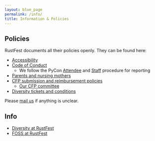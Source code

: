 ```yaml
---
layout: blue_page
permalink: /info/
title: Information & Policies
---
```


## Policies

RustFest documents all their policies openly. They can be found here:

* [Accessibility](/accessibility)
* [Code of Conduct](/code-of-conduct)
    * We follow the PyCon [Attendee](https://us.pycon.org/2018/about/code-of-conduct/attendee-procedure/) and [Staff](https://us.pycon.org/2018/about/code-of-conduct/staff-procedure/) procedure for reporting
* [Parents and nursing mothers](/parents)
* [CFP submission and reimbursement policies](https://cfp.rustfest.eu/events/rustfest-rome-2018)
    * [Our CFP committee](/cfp-committee)
* [Diversity tickets and conditions](https://diversitytickets.org)

Please [mail us](mailto:team@rustfest.eu) if anything is unclear.

## Info

* [Diversity at RustFest](/diversity)
* [FOSS at RustFest](/foss)
